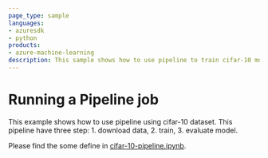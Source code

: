 ```yaml
---
page_type: sample
languages:
- azuresdk
- python
products:
- azure-machine-learning
description: This sample shows how to use pipeline to train cifar-10 model.
---
```


# Running a Pipeline job
This example shows how to use pipeline using cifar-10 dataset. This pipeline have three step: 1. download data, 2. train, 3. evaluate model.

Please find the some define in [cifar-10-pipeline.ipynb](cifar-10-pipeline.ipynb).